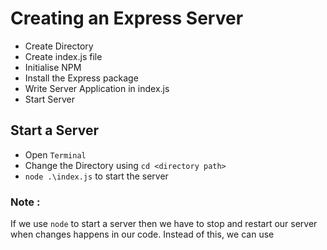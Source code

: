 # Creating an Express Server

- Create Directory
- Create index.js file
- Initialise NPM
- Install the Express package
- Write Server Application in index.js
- Start Server

## Start a Server

- Open `Terminal`
- Change the Directory using `cd <directory path>`
- `node .\index.js` to start the server

### Note : 
If we use `node` to start a server then we have to stop and restart our server when changes happens in our code.
Instead of this, we can use 